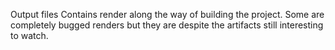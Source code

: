 Output files
Contains render along the way of building the project. 
Some are completely bugged renders but they are despite the artifacts still interesting to watch.